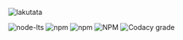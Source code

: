 ![lakutata](https://socialify.git.ci/lakutata/lakutata/image?description=1&descriptionEditable=An%20IoC-based%20universal%20application%20framework&font=Source%20Code%20Pro&forks=1&language=1&logo=https%3A%2F%2Fraw.githubusercontent.com%2Flakutata%2Flakutata%2Fmain%2Fassets%2Flogo.svg&name=1&pattern=Circuit%20Board&stargazers=1&theme=Auto)

![node-lts](https://img.shields.io/node/v-lts/lakutata?style=for-the-badge&logo=nodedotjs&color=rgb(128%2C189%2C65))
![npm](https://img.shields.io/npm/v/lakutata?style=for-the-badge&logo=npm&color=rgb(128%2C189%2C65))
![npm](https://img.shields.io/npm/dm/lakutata?style=for-the-badge&logo=npm&color=rgb(128%2C189%2C65))
![NPM](https://img.shields.io/npm/l/lakutata?style=for-the-badge&logo=github&color=rgb(128%2C189%2C65))
![Codacy grade](https://img.shields.io/codacy/grade/0f16d1c355494415ad7733f8f22f7d36?style=for-the-badge&logo=codacy)

